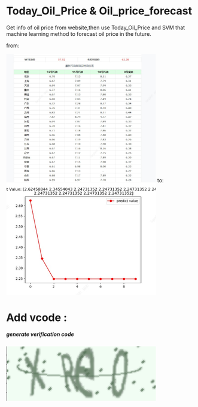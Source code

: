 # Today_Oil_Price & Oil_price_forecast
Get info of oil price from website,then use Today_Oil_Price and SVM that machine learning method to forecast oil price in the 
future.

from:

<img src="./img/websitecase.jpg" width="400">
to:

<img src="./img/showforecast.jpg" width="400">


# Add vcode :
   
##### generate verification code
<img src="./img/showvcode.png" width="400">
